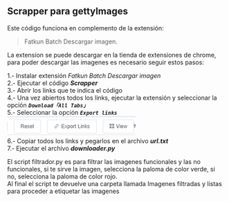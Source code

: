 ## Scrapper para gettyImages
Este código funciona en complemento de la extensión:
> Fatkun Batch Descargar imagen.  
  
La extensíon se puede descargar en la tienda de extensiones de chrome, para poder descargar las imagenes es necesario seguir estos pasos:  

1.- Instalar extensión _Fatkun Batch Descargar imagen_  
2.- Ejecutar el código **_Scrapper_**  
3.- Abrir los links que te indica el código  
4.- Una vez abiertos todos los links, ejecutar la extensión y seleccionar la opción _**`Download「All Tabs」`**_  
5.- Seleccionar la opción  **_`Export links`_**  
![img.png](img.png)  
6.- Copiar todos los links y pegarlos en el archivo **_url.txt_**  
7.- Ejecutar el archivo **_downloader.py_**

El script filtrador.py es para filtrar las imagenes funcionales y las no funcionales, si te sirve la imagen, selecciona la paloma de color verde, si no, selecciona la paloma de color rojo.  
Al final el script te devuelve una carpeta llamada Imagenes filtradas y listas para proceder a etiquetar las imagenes
